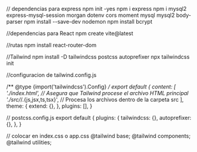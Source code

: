 // dependencias para express
npm init -yes
npm i express
npm i mysql2 express-mysql-session morgan dotenv cors moment mysql mysql2 body-parser
npm install --save-dev nodemon
npm install bcrypt

//dependencias para React
npm create vite@latest

//rutas
npm install react-router-dom

//Tailwind
npm install -D tailwindcss postcss autoprefixer
npx tailwindcss init

//configuracion de tailwind.config.js

/** @type {import('tailwindcss').Config} */
export default {
  content: [
    './index.html',    // Asegura que Tailwind procese el archivo HTML principal
    './src/*/.{js,jsx,ts,tsx}', // Procesa los archivos dentro de la carpeta src
  ],
  theme: {
    extend: {},
  },
  plugins: [],
}

// postcss.config.js
export default {
    plugins: {
      tailwindcss: {},
      autoprefixer: {},
    },
  }

// colocar en index.css o app.css
@tailwind base;
@tailwind components;
@tailwind utilities;

  







